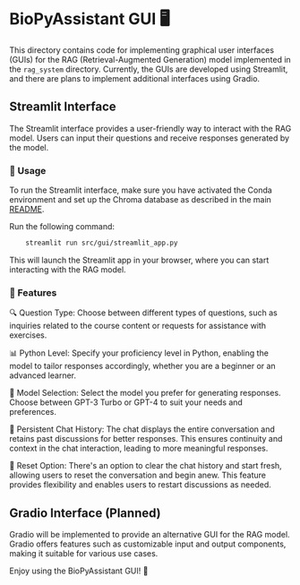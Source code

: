 # BioPyAssistant GUI 🖥️

This directory contains code for implementing graphical user interfaces (GUIs) for the RAG (Retrieval-Augmented Generation) model implemented in the `rag_system` directory. Currently, the GUIs are developed using Streamlit, and there are plans to implement additional interfaces using Gradio.

## Streamlit Interface

The Streamlit interface provides a user-friendly way to interact with the RAG model. Users can input their questions and receive responses generated by the model.

### 🤖 Usage

To run the Streamlit interface, make sure you have activated the Conda environment and set up the Chroma database as described in the main [README](../../README.md).


Run the following command:

```bash
    streamlit run src/gui/streamlit_app.py
```


This will launch the Streamlit app in your browser, where you can start interacting with the RAG model.


### 🌟 Features

🔍 Question Type: Choose between different types of questions, such as inquiries related to the course content or requests for assistance with exercises.

📊 Python Level: Specify your proficiency level in Python, enabling the model to tailor responses accordingly, whether you are a beginner or an advanced learner.

🤖 Model Selection: Select the model you prefer for generating responses. Choose between GPT-3 Turbo or GPT-4 to suit your needs and preferences.

💬 Persistent Chat History: The chat displays the entire conversation and retains past discussions for better responses. This ensures continuity and context in the chat interaction, leading to more meaningful responses.

🔄 Reset Option: There's an option to clear the chat history and start fresh, allowing users to reset the conversation and begin anew. This feature provides flexibility and enables users to restart discussions as needed.


## Gradio Interface (Planned)

Gradio will be implemented to provide an alternative GUI for the RAG model. Gradio offers features such as customizable input and output components, making it suitable for various use cases.


Enjoy using the BioPyAssistant GUI! 🚀
